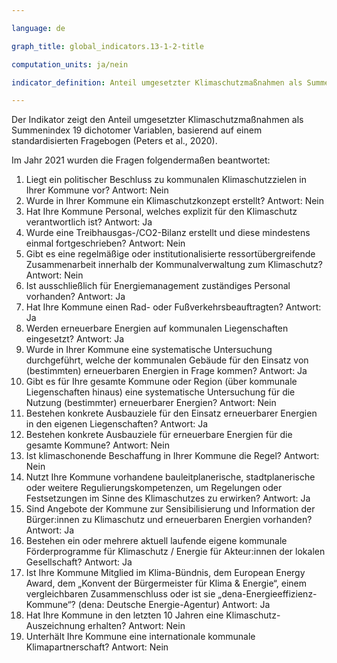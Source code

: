 ```yaml
---

language: de   

graph_title: global_indicators.13-1-2-title

computation_units: ja/nein

indicator_definition: Anteil umgesetzter Klimaschutzmaßnahmen als Summenindex 19 dichotomer Variablen, basierend auf einem standardisierten Fragebogen

---
```


Der Indikator zeigt den Anteil umgesetzter Klimaschutzmaßnahmen als Summenindex 19 dichotomer Variablen, basierend auf einem standardisierten Fragebogen (Peters et al., 2020). <br>

Im Jahr 2021 wurden die Fragen folgendermaßen beantwortet:

1. Liegt ein politischer Beschluss zu kommunalen Klimaschutzzielen in Ihrer Kommune vor? Antwort: Nein
2. Wurde in Ihrer Kommune ein Klimaschutzkonzept erstellt? Antwort: Nein
3. Hat Ihre Kommune Personal, welches explizit für den Klimaschutz verantwortlich ist? Antwort: Ja
4. Wurde eine Treibhausgas-/CO2-Bilanz erstellt und diese mindestens einmal fortgeschrieben? Antwort: Nein
5. Gibt es eine regelmäßige oder institutionalisierte ressortübergreifende Zusammenarbeit innerhalb der Kommunalverwaltung zum Klimaschutz? Antwort: Nein
6. Ist ausschließlich für Energiemanagement zuständiges Personal vorhanden?	Antwort: Ja
7. Hat Ihre Kommune einen Rad- oder Fußverkehrsbeauftragten? Antwort: Ja
8. Werden erneuerbare Energien auf kommunalen Liegenschaften eingesetzt? Antwort: Ja
9. Wurde in Ihrer Kommune eine systematische Untersuchung durchgeführt, welche der kommunalen Gebäude für den Einsatz von (bestimmten) erneuerbaren Energien in Frage kommen?	Antwort: Ja
10. Gibt es für Ihre gesamte Kommune oder Region (über kommunale Liegenschaften hinaus) eine systematische Untersuchung für die Nutzung (bestimmter) erneuerbarer Energien? Antwort: Nein
11. Bestehen konkrete Ausbauziele für den Einsatz erneuerbarer Energien in den eigenen Liegenschaften? Antwort: Ja
12. Bestehen konkrete Ausbauziele für erneuerbare Energien für die gesamte Kommune? Antwort: Nein
13. Ist klimaschonende Beschaffung in Ihrer Kommune die Regel? Antwort: Nein
14. Nutzt Ihre Kommune vorhandene bauleitplanerische, stadtplanerische oder weitere Regulierungskompetenzen, um Regelungen oder Festsetzungen im Sinne des Klimaschutzes zu erwirken? Antwort: Ja
15. Sind Angebote der Kommune zur Sensibilisierung und Information der Bürger:innen zu Klimaschutz und erneuerbaren Energien vorhanden?	Antwort: Ja
16. Bestehen ein oder mehrere aktuell laufende eigene kommunale Förderprogramme für Klimaschutz / Energie für Akteur:innen der lokalen Gesellschaft? Antwort: Ja
17. Ist Ihre Kommune Mitglied im Klima-Bündnis, dem European Energy Award, dem „Konvent der Bürgermeister für Klima & Energie“, einem vergleichbaren Zusammenschluss oder ist sie „dena-Energieeffizienz-Kommune“? (dena: Deutsche Energie-Agentur)	Antwort: Ja
18. Hat Ihre Kommune in den letzten 10 Jahren eine Klimaschutz-Auszeichnung erhalten?	Antwort: Nein
19. Unterhält Ihre Kommune eine internationale kommunale Klimapartnerschaft? Antwort: Nein
